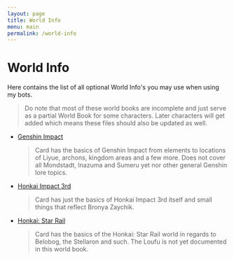 ```yaml
---
layout: page
title: World Info
menu: main
permalink: /world-info
---
```


# World Info

Here contains the list of all optional World Info's you may use when using my bots.

> Do note that most of these world books are incomplete and just serve as a partial World Book for some characters. Later characters will get added which means these files should also be updated as well.

- [Genshin Impact](world-info/GI-Core.json)
   > Card has the basics of Genshin Impact from elements to locations of Liyue, archons, kingdom areas and a few more. Does not cover all Mondstadt, Inazuma and Sumeru yet nor other general Genshin lore topics.

- [Honkai Impact 3rd](world-info/HI3-Core.json)
   > Card has just the basics of Honkai Impact 3rd itself and small things that reflect Bronya Zaychik.

- [Honkai: Star Rail](world-info/HSR.json)
   > Card has the basics of the Honkai: Star Rail world in regards to Belobog, the Stellaron and such. The Loufu is not yet documented in this world book.
